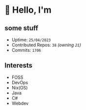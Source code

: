 # 👋 Hello, I'm 

## some stuff

- Uptime: `25/04/2023`
- Contributed Repos: `38` *(owning `21`)*
- Commits: `1706`

## Interests

- FOSS
- DevOps
- Nix(OS)
- Java
- C#
- Webdev
